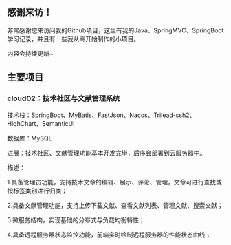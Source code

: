 ## 感谢来访！

非常感谢您来访问我的Github项目，这里有我的Java、SpringMVC、SpringBoot学习记录，并且有一些我从零开始制作的小项目。

内容会持续更新~

## 主要项目

### cloud02：技术社区与文献管理系统

技术栈：SpringBoot、MyBatis、FastJson、Nacos、Trilead-ssh2、HighChart、SemanticUI

数据库：MySQL

进展：技术社区、文献管理功能基本开发完毕，后序会部署到云服务器中。

描述：

1.具备管理员功能，支持技术文章的编辑、展示、评论、管理，文章可进行查找或按标签类别进行归类；

2.具备文献管理功能，支持上传下载文献、查看文献列表、管理文献、搜索文献；

3.微服务结构，实现基础的分布式与负载均衡特性；

4.具备远程服务器状态监控功能，前端实时绘制远程服务器的性能状态曲线；

